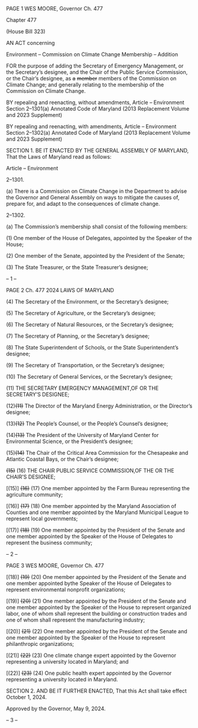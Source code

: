 PAGE 1
WES MOORE, Governor Ch. 477

Chapter 477

(House Bill 323)

AN ACT concerning

Environment – Commission on Climate Change Membership – Addition

FOR the purpose of adding the Secretary of Emergency Management, or the Secretary’s
designee, and the Chair of the Public Service Commission, or the Chair’s designee,
as ~~a~~ ~~member~~ members of the Commission on Climate Change; and generally relating
to the membership of the Commission on Climate Change.

BY repealing and reenacting, without amendments,
Article – Environment
Section 2–1301(a)
Annotated Code of Maryland
(2013 Replacement Volume and 2023 Supplement)

BY repealing and reenacting, with amendments,
Article – Environment
Section 2–1302(a)
Annotated Code of Maryland
(2013 Replacement Volume and 2023 Supplement)

SECTION 1. BE IT ENACTED BY THE GENERAL ASSEMBLY OF MARYLAND,
That the Laws of Maryland read as follows:

Article – Environment

2–1301.

(a) There is a Commission on Climate Change in the Department to advise the
Governor and General Assembly on ways to mitigate the causes of, prepare for, and adapt
to the consequences of climate change.

2–1302.

(a) The Commission’s membership shall consist of the following members:

(1) One member of the House of Delegates, appointed by the Speaker of the
House;

(2) One member of the Senate, appointed by the President of the Senate;

(3) The State Treasurer, or the State Treasurer’s designee;

– 1 –

PAGE 2
Ch. 477 2024 LAWS OF MARYLAND

(4) The Secretary of the Environment, or the Secretary’s designee;

(5) The Secretary of Agriculture, or the Secretary’s designee;

(6) The Secretary of Natural Resources, or the Secretary’s designee;

(7) The Secretary of Planning, or the Secretary’s designee;

(8) The State Superintendent of Schools, or the State Superintendent’s
designee;

(9) The Secretary of Transportation, or the Secretary’s designee;

(10) The Secretary of General Services, or the Secretary’s designee;

(11) THE SECRETARY EMERGENCY MANAGEMENT,OF OR THE
SECRETARY’S DESIGNEE;

(12)~~(11)~~ The Director of the Maryland Energy Administration, or the
Director’s designee;

(13)~~(12)~~ The People’s Counsel, or the People’s Counsel’s designee;

(14)~~(13)~~ The President of the University of Maryland Center for
Environmental Science, or the President’s designee;

(15)~~(14)~~ The Chair of the Critical Area Commission for the Chesapeake
and Atlantic Coastal Bays, or the Chair’s designee;

~~(15)~~ (16) THE CHAIR PUBLIC SERVICE COMMISSION,OF THE OR THE
CHAIR’S DESIGNEE;

[(15)] ~~(16)~~ (17) One member appointed by the Farm Bureau representing
the agriculture community;

[(16)] ~~(17)~~ (18) One member appointed by the Maryland Association of
Counties and one member appointed by the Maryland Municipal League to represent local
governments;

[(17)] ~~(18)~~ (19) One member appointed by the President of the Senate and
one member appointed by the Speaker of the House of Delegates to represent the business
community;

– 2 –

PAGE 3
WES MOORE, Governor Ch. 477

[(18)] ~~(19)~~ (20) One member appointed by the President of the Senate and
one member appointed bythe Speaker of the House of Delegates to represent
environmental nonprofit organizations;

[(19)] ~~(20)~~ (21) One member appointed by the President of the Senate and
one member appointed by the Speaker of the House to represent organized labor, one of
whom shall represent the building or construction trades and one of whom shall represent
the manufacturing industry;

[(20)] ~~(21)~~ (22) One member appointed by the President of the Senate and
one member appointed by the Speaker of the House to represent philanthropic
organizations;

[(21)] ~~(22)~~ (23) One climate change expert appointed by the Governor
representing a university located in Maryland; and

[(22)] ~~(23)~~ (24) One public health expert appointed by the Governor
representing a university located in Maryland.

SECTION 2. AND BE IT FURTHER ENACTED, That this Act shall take effect
October 1, 2024.

Approved by the Governor, May 9, 2024.

– 3 –